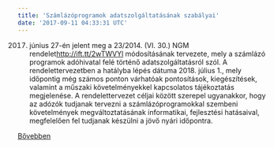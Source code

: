 ```yaml
---
title: 'Számlázóprogramok adatszolgáltatásának szabályai'
date: '2017-09-11 04:33:31 UTC'
---
```


2017. június 27-én jelent meg a 23/2014. (VI. 30.) NGM rendelet<http://ift.tt/2wTWVYl> módosításának tervezete, mely a számlázó programok adóhivatal felé történő adatszolgáltatásról szól. A rendelettervezetben a hatályba lépés dátuma 2018. július 1., mely időpontig még számos ponton várhatóak pontosítások, kiegészítések, valamint a műszaki követelményekkel kapcsolatos tájékoztatás megjelenése. A rendelettervezet céljai között szerepel ugyanakkor, hogy az adózók tudjanak tervezni a számlázóprogramokkal szembeni követelmények megváltoztatásának informatikai, fejlesztési hatásaival, megfelelően fel tudjanak készülni a jövő nyári időpontra.


[Bővebben](http://ift.tt/2vZjuNW)
